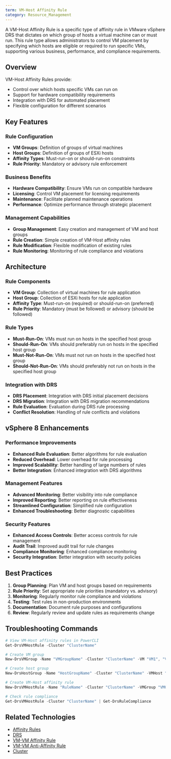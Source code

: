 ```yaml
---
term: VM-Host Affinity Rule
category: Resource_Management
---
```


A VM-Host Affinity Rule is a specific type of affinity rule in VMware vSphere DRS that dictates on which group of hosts a virtual machine can or must run. This rule type allows administrators to control VM placement by specifying which hosts are eligible or required to run specific VMs, supporting various business, performance, and compliance requirements.

## Overview

VM-Host Affinity Rules provide:
- Control over which hosts specific VMs can run on
- Support for hardware compatibility requirements
- Integration with DRS for automated placement
- Flexible configuration for different scenarios

## Key Features

### Rule Configuration
- **VM Groups**: Definition of groups of virtual machines
- **Host Groups**: Definition of groups of ESXi hosts
- **Affinity Types**: Must-run-on or should-run-on constraints
- **Rule Priority**: Mandatory or advisory rule enforcement

### Business Benefits
- **Hardware Compatibility**: Ensure VMs run on compatible hardware
- **Licensing**: Control VM placement for licensing requirements
- **Maintenance**: Facilitate planned maintenance operations
- **Performance**: Optimize performance through strategic placement

### Management Capabilities
- **Group Management**: Easy creation and management of VM and host groups
- **Rule Creation**: Simple creation of VM-Host affinity rules
- **Rule Modification**: Flexible modification of existing rules
- **Rule Monitoring**: Monitoring of rule compliance and violations

## Architecture

### Rule Components
- **VM Group**: Collection of virtual machines for rule application
- **Host Group**: Collection of ESXi hosts for rule application
- **Affinity Type**: Must-run-on (required) or should-run-on (preferred)
- **Rule Priority**: Mandatory (must be followed) or advisory (should be followed)

### Rule Types
- **Must-Run-On**: VMs must run on hosts in the specified host group
- **Should-Run-On**: VMs should preferably run on hosts in the specified host group
- **Must-Not-Run-On**: VMs must not run on hosts in the specified host group
- **Should-Not-Run-On**: VMs should preferably not run on hosts in the specified host group

### Integration with DRS
- **DRS Placement**: Integration with DRS initial placement decisions
- **DRS Migration**: Integration with DRS migration recommendations
- **Rule Evaluation**: Evaluation during DRS rule processing
- **Conflict Resolution**: Handling of rule conflicts and violations

## vSphere 8 Enhancements

### Performance Improvements
- **Enhanced Rule Evaluation**: Better algorithms for rule evaluation
- **Reduced Overhead**: Lower overhead for rule processing
- **Improved Scalability**: Better handling of large numbers of rules
- **Better Integration**: Enhanced integration with DRS algorithms

### Management Features
- **Advanced Monitoring**: Better visibility into rule compliance
- **Improved Reporting**: Better reporting on rule effectiveness
- **Streamlined Configuration**: Simplified rule configuration
- **Enhanced Troubleshooting**: Better diagnostic capabilities

### Security Features
- **Enhanced Access Controls**: Better access controls for rule management
- **Audit Trail**: Improved audit trail for rule changes
- **Compliance Monitoring**: Enhanced compliance monitoring
- **Security Integration**: Better integration with security policies

## Best Practices

1. **Group Planning**: Plan VM and host groups based on requirements
2. **Rule Priority**: Set appropriate rule priorities (mandatory vs. advisory)
3. **Monitoring**: Regularly monitor rule compliance and violations
4. **Testing**: Test rules in non-production environments
5. **Documentation**: Document rule purposes and configurations
6. **Review**: Regularly review and update rules as requirements change

## Troubleshooting Commands

```powershell
# View VM-Host affinity rules in PowerCLI
Get-DrsVMHostRule -Cluster "ClusterName"

# Create VM group
New-DrsVMGroup -Name "VMGroupName" -Cluster "ClusterName" -VM "VM1", "VM2"

# Create host group
New-DrsHostGroup -Name "HostGroupName" -Cluster "ClusterName" -VMHost "Host1", "Host2"

# Create VM-Host affinity rule
New-DrsVMHostRule -Name "RuleName" -Cluster "ClusterName" -VMGroup "VMGroupName" -HostGroup "HostGroupName" -Type "Affinity"

# Check rule compliance
Get-DrsVMHostRule -Cluster "ClusterName" | Get-DrsRuleCompliance
```

## Related Technologies

- [Affinity Rules](/glossary/term/affinity-rules.md)
- [DRS](/glossary/term/drs.md)
- [VM-VM Affinity Rule](/glossary/term/vm-vm-affinity-rule.md)
- [VM-VM Anti-Affinity Rule](/glossary/term/vm-vm-anti-affinity-rule.md)
- [Cluster](/glossary/term/cluster)